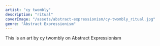 ```yaml
---
artist: "cy twombly"
description: "ritual"
coverImage: "/assets/abstract-expressionism/cy-twombly_ritual.jpg"
genre: "Abstract Expressionism"
---
```

This is an art by cy twombly on Abstract Expressionism

